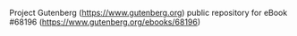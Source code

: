 Project Gutenberg (https://www.gutenberg.org) public repository for
eBook #68196 (https://www.gutenberg.org/ebooks/68196)
